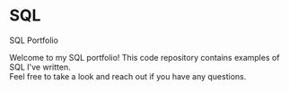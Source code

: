 # SQL
SQL Portfolio

Welcome to my SQL portfolio!
This code repository contains examples of SQL I've written.  
Feel free to take a look and reach out if you have any questions.
